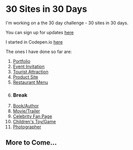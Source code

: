 # 30 Sites in 30 Days

I'm working on a the 30 day challenge - 30 sites in 30 days.

You can sign up for updates [here](https://www.subscribepage.com/30days30sites)

I started in Codepen.io [here](https://codepen.io/collection/DZBzzL/)

The ones I have done so far are:

1. [Portfolio](http://30days.lotekmedia.com/Portfolio)
1. [Event Invitation](http://30days.lotekmedia.com/Event)
1. [Tourist Attraction](http://30days.lotekmedia.com/Tourist)
1. [Product Site](http://30days.lotekmedia.com/Product)
1. [Restaurant Menu](http://30days.lotekmedia.com/Menu)
1. ### Break
1. [Book/Author](http://30days.lotekmedia.com/Book)
1. [Movie/Trailer](http://30days.lotekmedia.com/Movie)
1. [Celebrity Fan Page](http://30days.lotekmedia.com/Celebrity)
1. [Children's Toy/Game](http://30days.lotekmedia.com/Toy)
1. [Photographer](http://30days.lotekmedia.com/Photographer)

## More to Come...